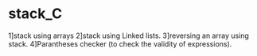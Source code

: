 # stack_C
1]stack using arrays
2]stack using Linked lists.
3]reversing an array using stack.
4]Parantheses checker (to check the validity of expressions).
